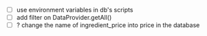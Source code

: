 - [ ] use environment variables in db's scripts
- [ ] add filter on DataProvider.getAll()
- [ ] ? change the name of ingredient_price into price in the database